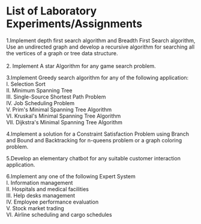 <h1> List of Laboratory Experiments/Assignments </h1>
1.Implement depth first search algorithm and Breadth First Search algorithm, Use an undirected
graph and develop a recursive algorithm for searching all the vertices of a graph or tree data
structure. <br>
<br>
2. Implement A star Algorithm for any game search problem.

3.Implement Greedy search algorithm for any of the following application:<br>
   I. Selection Sort<br>
   II. Minimum Spanning Tree<br>
   III. Single-Source Shortest Path Problem<br>
   IV. Job Scheduling Problem<br>
   V. Prim's Minimal Spanning Tree Algorithm<br>
   VI. Kruskal's Minimal Spanning Tree Algorithm<br>
   VII. Dijkstra's Minimal Spanning Tree Algorithm

4.Implement a solution for a Constraint Satisfaction Problem using Branch and Bound and
Backtracking for n-queens problem or a graph coloring problem.

5.Develop an elementary chatbot for any suitable customer interaction application.
 
6.Implement any one of the following Expert System<br>
   I. Information management<br>
   II. Hospitals and medical facilities<br>
   III. Help desks management<br>
   IV. Employee performance evaluation<br>
    V. Stock market trading<br>
   VI. Airline scheduling and cargo schedules<br>
